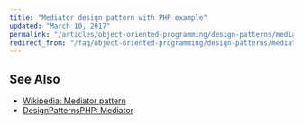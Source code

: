 ```yaml
---
title: "Mediator design pattern with PHP example"
updated: "March 10, 2017"
permalink: "/articles/object-oriented-programming/design-patterns/mediator/"
redirect_from: "/faq/object-oriented-programming/design-patterns/mediator/"
---
```


## See Also

* [Wikipedia: Mediator pattern](https://en.wikipedia.org/wiki/Mediator_pattern)
* [DesignPatternsPHP: Mediator](http://designpatternsphp.readthedocs.io/en/latest/Behavioral/Mediator/README.html)
